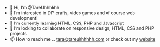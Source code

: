 - 👋 Hi, I’m @TareUhhhhhh
- 👀 I’m interested in DIY crafts, video games and of course web development!
- 🌱 I’m currently learning HTML, CSS, PHP and Javascript
- 💞️ I’m looking to collaborate on responsive design, HTML, CSS and PHP projects!
- 📫 How to reach me ... tara@tareuhhhhhh.com or check out my [website](https://www.TareUhhhhhh.com)

<!---
TareUhhhhhh/TareUhhhhhh is a ✨ special ✨ repository because its `README.md` (this file) appears on your GitHub profile.
You can click the Preview link to take a look at your changes.
--->
